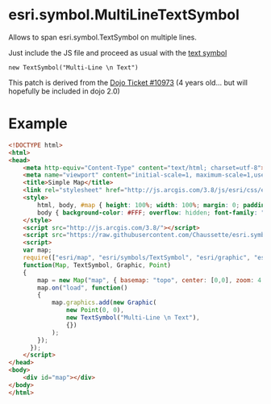 esri.symbol.MultiLineTextSymbol
=======================

Allows to span esri.symbol.TextSymbol on multiple lines.

Just include the JS file and proceed as usual with the [text symbol](https://developers.arcgis.com/javascript/jsapi/textsymbol-amd.html)

`new TextSymbol("Multi-Line \n Text")`

This patch is derived from the [Dojo Ticket #10973](https://bugs.dojotoolkit.org/attachment/ticket/10973/multi-line-text.patch) (4 years old... but will hopefully be included in dojo 2.0)


Example
=======

```HTML
<!DOCTYPE html>
<html>
<head>
    <meta http-equiv="Content-Type" content="text/html; charset=utf-8">
    <meta name="viewport" content="initial-scale=1, maximum-scale=1,user-scalable=no"/>
    <title>Simple Map</title>
    <link rel="stylesheet" href="http://js.arcgis.com/3.8/js/esri/css/esri.css">
    <style>
        html, body, #map { height: 100%; width: 100%; margin: 0; padding: 0; }
        body { background-color: #FFF; overflow: hidden; font-family: "Trebuchet MS"; }
    </style>
    <script src="http://js.arcgis.com/3.8/"></script>
    <script src="https://raw.githubusercontent.com/Chaussette/esri.symbol.MultiLineTextSymbol/master/esri.symbol.MultiLineTextSymbol.js"></script>
    <script>
    var map;
    require(["esri/map", "esri/symbols/TextSymbol", "esri/graphic", "esri/geometry/Point", "dojo/domReady!"], 
    function(Map, TextSymbol, Graphic, Point)
    {
        map = new Map("map", { basemap: "topo", center: [0,0], zoom: 4, sliderStyle: "small" });
        map.on("load", function()
        {
            map.graphics.add(new Graphic(
                new Point(0, 0), 
                new TextSymbol("Multi-Line \n Text"),
                {})
            );
        });
      });
    </script>
</head>
<body>
    <div id="map"></div>
</body>
</html>
```

